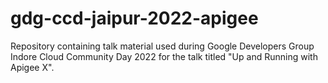 # gdg-ccd-jaipur-2022-apigee
Repository containing talk material used during Google Developers Group Indore Cloud Community Day 2022 for the talk titled "Up and Running with Apigee X".
